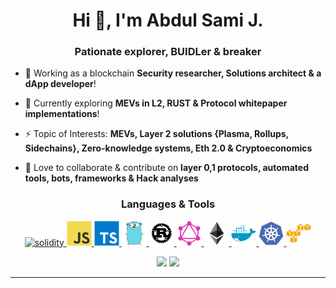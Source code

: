<h1 align="center">Hi 👋, I'm Abdul Sami J. </h1>
<h3 align="center">Pationate explorer, BUIDLer & breaker</h3>

- 🔭 Working as a blockchain **Security researcher, Solutions architect & a dApp developer**!

- 🌱 Currently exploring **MEVs in L2, RUST & Protocol whitepaper implementations**!

- ⚡ Topic of Interests: **MEVs, Layer 2 solutions {Plasma, Rollups, Sidechains}, Zero-knowledge systems, Eth 2.0 & Cryptoeconomics**

- 👯 Love to collaborate & contribute on **layer 0,1 protocols, automated tools, bots, frameworks & Hack analyses**

<h3 align="center">Languages & Tools</h3>

<p align="center">  
  <a href="https://docs.soliditylang.org/en/v0.8.10/" target="_blank"> 
    <img src="https://raw.githubusercontent.com/ethereum/solidity/develop/docs/logo.svg" alt="solidity" width="40" height="40"/> 
  </a> 
  <a href="https://developer.mozilla.org/en-US/docs/Web/JavaScript" target="_blank"> 
    <img src="https://raw.githubusercontent.com/devicons/devicon/master/icons/javascript/javascript-original.svg" alt="javascript" width="40" height="40"/> 
  </a> 
  <a href="https://www.typescriptlang.org/docs/" target="_blank"> 
    <img src="https://raw.githubusercontent.com/devicons/devicon/master/icons/typescript/typescript-original.svg" alt="typescript" width="40" height="40"/> 
  </a> 
  <a href="https://go.dev/doc/" target="_blank"> 
    <img src="https://raw.githubusercontent.com/devicons/devicon/master/icons/go/go-original.svg" alt="go" width="40" height="40"/> 
  </a> 
   <a href="https://www.rust-lang.org/" target="_blank"> 
    <img src="https://raw.githubusercontent.com/devicons/devicon/master/icons/rust/rust-plain.svg" alt="rust" width="40" height="40"/> 
  </a> 
  <a href="https://graphql.org/learn/" target="_blank"> 
    <img src="https://raw.githubusercontent.com/devicons/devicon/master/icons/graphql/graphql-plain.svg" alt="graphql" width="40" height="40"/> 
  </a> 
  <a href="https://ethereum.org/en/developers/docs/" target="_blank"> 
    <img src="https://raw.githubusercontent.com/ethereum/ethereum-org/master/dist/images/logos/ETHEREUM-ICON_Black.png" alt="ethereum" width="40" height="40"/> 
  </a> 
   <a href="https://www.docker.com/" target="_blank"> 
    <img src="https://raw.githubusercontent.com/devicons/devicon/master/icons/docker/docker-plain.svg" alt="docker" width="40" height="40"/> 
  </a>  
   <a href="https://kubernetes.io/" target="_blank"> 
    <img src="https://raw.githubusercontent.com/devicons/devicon/master/icons/kubernetes/kubernetes-plain.svg" alt="kubernetes" width="40" height="40"/> 
  </a>  
  <a href="https://aws.amazon.com/" target="_blank"> 
    <img src="https://raw.githubusercontent.com/devicons/devicon/master/icons/amazonwebservices/amazonwebservices-original.svg" alt="AWS" width="40" height="40"/> 
  </a>  
</p>

<p align= "center">
  <img height= "150" src="https://github-readme-stats.vercel.app/api?username=abdulsamijay&theme=react&show_icons=true&include_all_commits=true" />
  <img height= "150" src="https://github-readme-stats.vercel.app/api/top-langs/?username=abdulsamijay&theme=react&layout=compact" />
</p>

------
